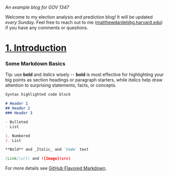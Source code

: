 _An example blog for GOV 1347_

Welcome to my election analysis and prediction blog! It will be updated *every Sunday.* Feel free to reach out to me ([matthewdardet@g.harvard.edu](matthewdardet@g.harvard.edu)) if you have any comments or questions.

# [1. Introduction](posts/01-Intro.md)


### Some Markdown Basics

Tip: use **bold** and *italics* wisely -- **bold** is most effective for highlighting your big points as section headings or paragraph starters, while *italics* help draw attention to surprising statements, facts, or concepts. 

```markdown
Syntax highlighted code block

# Header 1
## Header 2
### Header 3

- Bulleted
- List

1. Numbered
2. List

**Bold** and _Italic_ and `Code` text

[Link](url) and ![Image](src)
```

For more details see [GitHub Flavored Markdown](https://guides.github.com/features/mastering-markdown/).